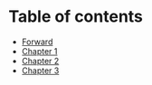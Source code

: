 # Table of contents

* [Forward](./forward.md)
* [Chapter 1](./chapter-1.md)
* [Chapter 2](./chapter-2.md)
* [Chapter 3](./chapter-3.md)
